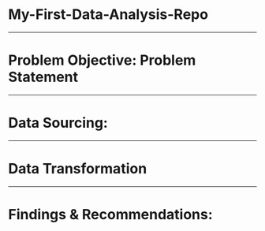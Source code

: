 # My-First-Data-Analysis-Repo

----
 # Problem Objective: Problem Statement




----
# Data Sourcing:



----
# Data Transformation




----
# Findings & Recommendations:
